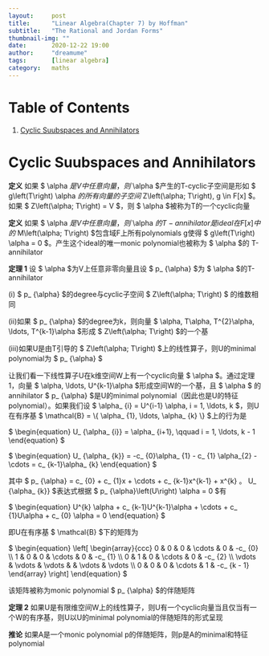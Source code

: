 ```yaml
---
layout:     post
title:      "Linear Algebra(Chapter 7) by Hoffman"
subtitle:   "The Rational and Jordan Forms"
thumbnail-img: ""
date:       2020-12-22 19:00
author:     "dreamume"
tags: 		[linear algebra]
category:   maths
---
```

<head>
    <script src="https://cdn.mathjax.org/mathjax/latest/MathJax.js?config=TeX-AMS-MML_HTMLorMML" type="text/javascript"></script>
    <script type="text/x-mathjax-config">
        MathJax.Hub.Config({
            tex2jax: {
            skipTags: ['script', 'noscript', 'style', 'textarea', 'pre'],
            inlineMath: [['$','$']]
            }
        });
    </script>
</head>

# Table of Contents

1.  [Cyclic Suubspaces and Annihilators](#orgcee1036)


<a id="orgcee1036"></a>

# Cyclic Suubspaces and Annihilators

**定义** 如果 $ \\alpha $是V中任意向量，则$ \\alpha $产生的T-cyclic子空间是形如 $ g\\left(T\\right) \\alpha $的所有向量的子空间$ Z\\left(\\alpha; T\\right), g \\in F[x] $。如果 $ Z\\left(\\alpha; T\\right) = V $，则 $ \\alpha $被称为T的一个cyclic向量

**定义** 如果 $ \\alpha $是V中任意向量，则$ \\alpha $的T-annihilator是ideal 在F[x]中的$ M\\left(\\alpha; T\\right) $包含域F上所有polynomials g使得 $ g\\left(T\\right) \\alpha = 0 $。产生这个ideal的唯一monic polynomial也被称为 $ \\alpha $的 T-annihilator

**定理 1** 设 $ \\alpha $为V上任意非零向量且设 $ p_ {\\alpha} $为 $ \\alpha $的T-annihilator

(i) $ p_ {\\alpha} $的degree与cyclic子空间 $ Z\\left(\\alpha; T\\right) $ 的维数相同

(ii)如果 $ p_ {\\alpha} $的degree为k，则向量 $ \\alpha, T\\alpha, T^{2}\\alpha, \\ldots, T^{k-1}\\alpha $形成 $ Z\\left(\\alpha; T\\right) $的一个基

(iii)如果U是由T引导的 $ Z\\left(\\alpha; T\\right) $上的线性算子，则U的minimal polynomial为 $ p_ {\\alpha} $

让我们看一下线性算子U在k维空间W上有一个cyclic向量 $ \\alpha $。通过定理1，向量 $ \\alpha, \\ldots, U^{k-1}\\alpha $形成空间W的一个基，且 $ \\alpha $ 的annihilator $ p_ {\\alpha} $是U的minimal polynomial（因此也是U的特征polynomial）。如果我们设 $ \\alpha_ {i} = U^{i-1} \\alpha, i = 1, \\ldots, k $，则U在有序基 $ \\mathcal{B} = \\{ \\alpha_ {1}, \\ldots, \\alpha_ {k} \\} $上的行为是

$ \\begin{equation} U_ {\\alpha_ {i}} = \\alpha_ {i+1}, \\qquad i = 1, \\ldots, k - 1 \\end{equation} $

$ \\begin{equation} U_ {\\alpha_ {k}} = -c_ {0}\\alpha_ {1} - c_ {1} \\alpha_{2} - \\cdots = c_ {k-1}\\alpha_ {k} \\end{equation} $

其中 $ p_ {\\alpha} = c_ {0} + c_ {1}x + \\cdots + c_ {k-1}x^{k-1} + x^{k} $。$ U_ {\\alpha_ {k}} $表达式根据 $ p_ {\\alpha}\\left(U\\right) \\alpha = 0 $有

$ \\begin{equation} U^{k} \\alpha + c_ {k-1}U^{k-1}\\alpha + \\cdots + c_ {1}U\\alpha + c_ {0} \\alpha = 0 \\end{equation} $

即U在有序基 $ \\mathcal{B} $下的矩阵为

$ \\begin{equation} \\left[ \\begin{array}{ccc} 0 & 0 & 0 & \\cdots & 0 & -c_ {0} \\\\ 1 & 0 & 0 & \\cdots & 0 & -c_ {1} \\\\ 0 & 1 & 0 & \\cdots & 0 & -c_ {2} \\\\ \\vdots & \\vdots & \\vdots & & \\vdots & \\vdots \\\\ 0 & 0 & 0 & \\cdots & 1 & -c_ {k - 1} \\end{array} \\right] \\end{equation} $

该矩阵被称为monic polynomial $ p_ {\\alpha} $的伴随矩阵

**定理 2** 如果U是有限维空间W上的线性算子，则U有一个cyclic向量当且仅当有一个W的有序基，则U以U的minimal polynomial的伴随矩阵的形式呈现

**推论** 如果A是一个monic polynomial p的伴随矩阵，则p是A的minimal和特征polynomial
